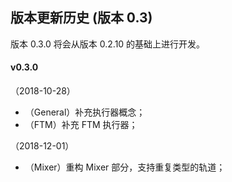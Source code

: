 
## 版本更新历史 (版本 0.3)

版本 0.3.0 将会从版本 0.2.10 的基础上进行开发。

#### v0.3.0

（2018-10-28）

*	（General）补充执行器概念；
*	（FTM）补充 FTM 执行器；

（2018-12-01）

*	（Mixer）重构 Mixer 部分，支持重复类型的轨道；

